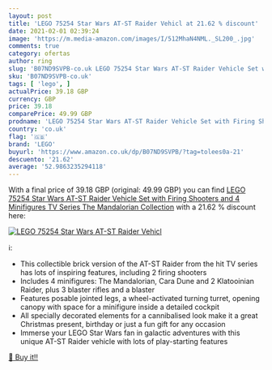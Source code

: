 ```yaml
---
layout: post
title: 'LEGO 75254 Star Wars AT-ST Raider Vehicl at 21.62 % discount'
date: 2021-02-01 02:39:24
image: 'https://m.media-amazon.com/images/I/512MhaN4NML._SL200_.jpg'
comments: true
category: ofertas
author: ring
slug: 'B07ND9SVPB-co.uk LEGO 75254 Star Wars AT-ST Raider Vehicle Set with...'
sku: 'B07ND9SVPB-co.uk'
tags: [ 'lego', ]
actualPrice: 39.18 GBP
currency: GBP
price: 39.18
comparePrice: 49.99 GBP
prodname: 'LEGO 75254 Star Wars AT-ST Raider Vehicle Set with Firing Shooters and 4 Minifigures  TV Series The Mandalorian Collection'
country: 'co.uk'
flag: '🇬🇧'
brand: 'LEGO'
buyurl: 'https://www.amazon.co.uk/dp/B07ND9SVPB/?tag=tolees0a-21'
descuento: '21.62'
average: '52.9863235294118'
---
```


With a final price of 39.18 GBP (original: 49.99 GBP) you can find [LEGO 75254 Star Wars AT-ST Raider Vehicle Set with Firing Shooters and 4 Minifigures  TV Series The Mandalorian Collection](https://www.amazon.co.uk/dp/B07ND9SVPB/?tag=tolees0a-21) with a  21.62 % discount here:

[![LEGO 75254 Star Wars AT-ST Raider Vehicl](https://m.media-amazon.com/images/I/512MhaN4NML._SL200_.jpg)](https://www.amazon.co.uk/dp/B07ND9SVPB/?tag=tolees0a-21)

ℹ️:

- This collectible brick version of the AT-ST Raider from the hit TV series has lots of inspiring features, including 2 firing shooters
- Includes 4 minifigures: The Mandalorian, Cara Dune and 2 Klatooinian Raider, plus 3 blaster rifles and a blaster
- Features posable jointed legs, a wheel-activated turning turret, opening canopy with space for a minifigure inside a detailed cockpit
- All specially decorated elements for a cannibalised look make it a great Christmas present, birthday or just a fun gift for any occasion
- Immerse your LEGO Star Wars fan in galactic adventures with this unique AT-ST Raider vehicle with lots of play-starting features

[🛒 Buy it!!](https://www.amazon.co.uk/dp/B07ND9SVPB/?tag=tolees0a-21)
